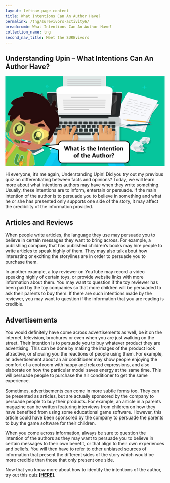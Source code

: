 ```yaml
---
layout: leftnav-page-content
title: What Intentions Can An Author Have? 
permalink: /tng/surevivors-activity6/
breadcrumb: What Intentions Can An Author Have? 
collection_name: tng
second_nav_title: Meet the SUREvivors
---
```


## **Understanding Upin – What Intentions Can An Author Have?**

![](../images/SURE-Activity6-feature-image.png)

Hi everyone, it’s me again, Understanding Upin! Did you try out my previous quiz on differentiating between facts and opinions? Today, we will learn more about what intentions authors may have when they write something. Usually, these intentions are to inform, entertain or persuade. If the main intention of the author is to persuade you to believe in something and what he or she has presented only supports one side of the story, it may affect the credibility of the information provided. 

## Articles and Reviews

When people write articles, the language they use may persuade you to believe in certain messages they want to bring across. For example, a publishing company that has published children’s books may hire people to write articles to speak highly of them. They may also talk about how interesting or exciting the storylines are in order to persuade you to purchase them. 

In another example, a toy reviewer on YouTube may record a video speaking highly of certain toys, or provide website links with more information about them. You may want to question if the toy reviewer has been paid by the toy companies so that more children will be persuaded to ask their parents to buy them.  If there are such intentions made by the reviewer, you may want to question if the information that you are reading is credible. 

## Advertisements   

You would definitely have come across advertisements as well, be it on the internet, television, brochures or even when you are just walking on the street. Their intention is to persuade you to buy whatever product they are advertising. This can be done by making the images of the product look attractive, or showing you the reactions of people using them. For example, an advertisement about an air conditioner may show people enjoying the comfort of a cool room with happy and relaxed expressions, and also elaborate on how the particular model saves energy at the same time. This will persuade people to purchase the air conditioner to get the same experience. 

Sometimes, advertisements can come in more subtle forms too. They can be presented as articles, but are actually sponsored by the company to persuade people to buy their products. For example, an article in a parents magazine can be written featuring interviews from children on how they have benefited from using some educational game software. However, this article could have been sponsored by the company to persuade the parents to buy the game software for their children. 

When you come across information, always be sure to question the intention of the authors as they may want to persuade you to believe in certain messages to their own benefit, or that align to their own experiences and beliefs. You will then have to refer to other unbiased sources of information that present the different sides of the story which would be more credible than those that only present one side. 

Now that you know more about how to identify the intentions of the author, try out this quiz **[[HERE](https://go.gov.sg/surevivor-activity6)]**.

